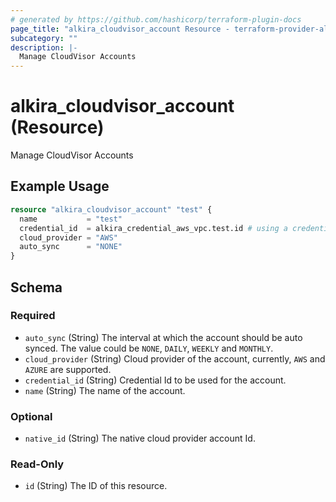 ```yaml
---
# generated by https://github.com/hashicorp/terraform-plugin-docs
page_title: "alkira_cloudvisor_account Resource - terraform-provider-alkira"
subcategory: ""
description: |-
  Manage CloudVisor Accounts
---
```


# alkira_cloudvisor_account (Resource)

Manage CloudVisor Accounts

## Example Usage

```terraform
resource "alkira_cloudvisor_account" "test" {
  name           = "test"
  credential_id  = alkira_credential_aws_vpc.test.id # using a credential_aws_vpc
  cloud_provider = "AWS"
  auto_sync      = "NONE"
}
```

<!-- schema generated by tfplugindocs -->
## Schema

### Required

- `auto_sync` (String) The interval at which the account should be auto synced. The value could be `NONE`, `DAILY`, `WEEKLY` and `MONTHLY`.
- `cloud_provider` (String) Cloud provider of the account, currently, `AWS` and `AZURE` are supported.
- `credential_id` (String) Credential Id to be used for the account.
- `name` (String) The name of the account.

### Optional

- `native_id` (String) The native cloud provider account Id.

### Read-Only

- `id` (String) The ID of this resource.


